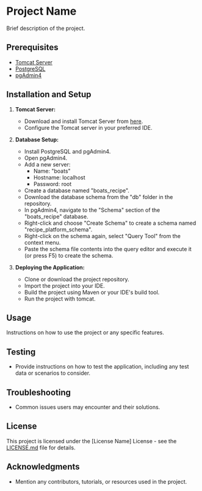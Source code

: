 # Project Name

Brief description of the project.

## Prerequisites

- [Tomcat Server](https://tomcat.apache.org/)
- [PostgreSQL](https://www.postgresql.org/)
- [pgAdmin4](https://www.pgadmin.org/)

## Installation and Setup

1. **Tomcat Server:**
   - Download and install Tomcat Server from [here](https://tomcat.apache.org/).
   - Configure the Tomcat server in your preferred IDE.

2. **Database Setup:**
   - Install PostgreSQL and pgAdmin4.
   - Open pgAdmin4.
   - Add a new server:
     - Name: "boats"
     - Hostname: localhost
     - Password: root
   - Create a database named "boats_recipe".
   - Download the database schema from the "db" folder in the repository.
   - In pgAdmin4, navigate to the "Schema" section of the "boats_recipe" database.
   - Right-click and choose "Create Schema" to create a schema named "recipe_platform_schema".
   - Right-click on the schema again, select "Query Tool" from the context menu.
   - Paste the schema file contents into the query editor and execute it (or press F5) to create the schema.

3. **Deploying the Application:**
   - Clone or download the project repository.
   - Import the project into your IDE.
   - Build the project using Maven or your IDE's build tool.
   - Run the project with tomcat.

## Usage

Instructions on how to use the project or any specific features.

## Testing

- Provide instructions on how to test the application, including any test data or scenarios to consider.

## Troubleshooting

- Common issues users may encounter and their solutions.

## License

This project is licensed under the [License Name] License - see the [LICENSE.md](LICENSE.md) file for details.

## Acknowledgments

- Mention any contributors, tutorials, or resources used in the project.
